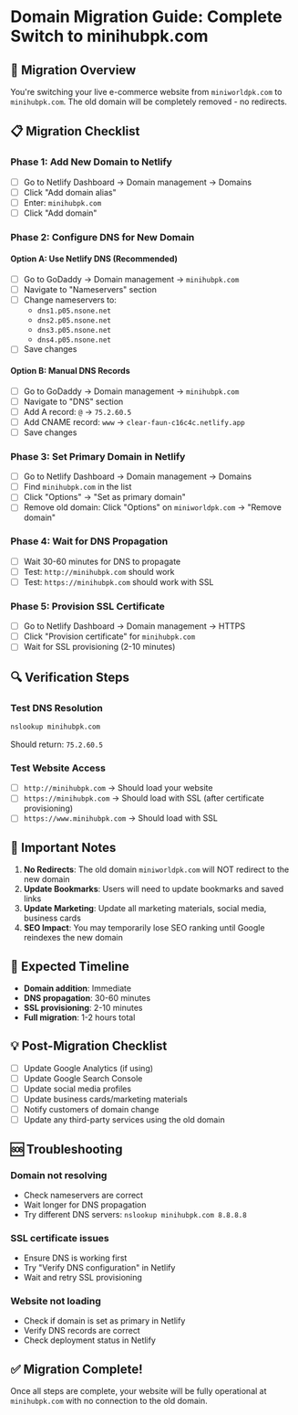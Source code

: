 # Domain Migration Guide: Complete Switch to minihubpk.com

## 🎯 **Migration Overview**

You're switching your live e-commerce website from `miniworldpk.com` to `minihubpk.com`. The old domain will be completely removed - no redirects.

## 📋 **Migration Checklist**

### **Phase 1: Add New Domain to Netlify**
- [ ] Go to Netlify Dashboard → Domain management → Domains
- [ ] Click "Add domain alias" 
- [ ] Enter: `minihubpk.com`
- [ ] Click "Add domain"

### **Phase 2: Configure DNS for New Domain**

#### **Option A: Use Netlify DNS (Recommended)**
- [ ] Go to GoDaddy → Domain management → `minihubpk.com`
- [ ] Navigate to "Nameservers" section
- [ ] Change nameservers to:
  - `dns1.p05.nsone.net`
  - `dns2.p05.nsone.net`
  - `dns3.p05.nsone.net`
  - `dns4.p05.nsone.net`
- [ ] Save changes

#### **Option B: Manual DNS Records**
- [ ] Go to GoDaddy → Domain management → `minihubpk.com`
- [ ] Navigate to "DNS" section
- [ ] Add A record: `@` → `75.2.60.5`
- [ ] Add CNAME record: `www` → `clear-faun-c16c4c.netlify.app`
- [ ] Save changes

### **Phase 3: Set Primary Domain in Netlify**
- [ ] Go to Netlify Dashboard → Domain management → Domains
- [ ] Find `minihubpk.com` in the list
- [ ] Click "Options" → "Set as primary domain"
- [ ] Remove old domain: Click "Options" on `miniworldpk.com` → "Remove domain"

### **Phase 4: Wait for DNS Propagation**
- [ ] Wait 30-60 minutes for DNS to propagate
- [ ] Test: `http://minihubpk.com` should work
- [ ] Test: `https://minihubpk.com` should work with SSL

### **Phase 5: Provision SSL Certificate**
- [ ] Go to Netlify Dashboard → Domain management → HTTPS
- [ ] Click "Provision certificate" for `minihubpk.com`
- [ ] Wait for SSL provisioning (2-10 minutes)

## 🔍 **Verification Steps**

### **Test DNS Resolution**
```bash
nslookup minihubpk.com
```
Should return: `75.2.60.5`

### **Test Website Access**
- [ ] `http://minihubpk.com` → Should load your website
- [ ] `https://minihubpk.com` → Should load with SSL (after certificate provisioning)
- [ ] `https://www.minihubpk.com` → Should load with SSL

## 🚨 **Important Notes**

1. **No Redirects**: The old domain `miniworldpk.com` will NOT redirect to the new domain
2. **Update Bookmarks**: Users will need to update bookmarks and saved links
3. **Update Marketing**: Update all marketing materials, social media, business cards
4. **SEO Impact**: You may temporarily lose SEO ranking until Google reindexes the new domain

## 🎯 **Expected Timeline**

- **Domain addition**: Immediate
- **DNS propagation**: 30-60 minutes
- **SSL provisioning**: 2-10 minutes
- **Full migration**: 1-2 hours total

## 💡 **Post-Migration Checklist**

- [ ] Update Google Analytics (if using)
- [ ] Update Google Search Console
- [ ] Update social media profiles
- [ ] Update business cards/marketing materials
- [ ] Notify customers of domain change
- [ ] Update any third-party services using the old domain

## 🆘 **Troubleshooting**

### **Domain not resolving**
- Check nameservers are correct
- Wait longer for DNS propagation
- Try different DNS servers: `nslookup minihubpk.com 8.8.8.8`

### **SSL certificate issues**
- Ensure DNS is working first
- Try "Verify DNS configuration" in Netlify
- Wait and retry SSL provisioning

### **Website not loading**
- Check if domain is set as primary in Netlify
- Verify DNS records are correct
- Check deployment status in Netlify

## ✅ **Migration Complete!**

Once all steps are complete, your website will be fully operational at `minihubpk.com` with no connection to the old domain. 